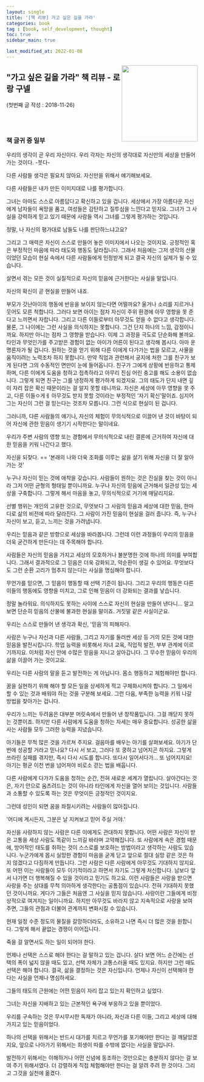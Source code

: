 ```yaml
---
layout: single
title: '[책 리뷰] 가고 싶은 길을 가라'
categories: book
tag : [book, self_development, thought]
toc: true
sidebar_main: true

last_modified_at: 2022-01-08
---
```


<img align='right' width='200' height='200' src='https://image.aladin.co.kr/product/436/96/cover500/8992378211_1.jpg
'>

## "가고 싶은 길을 가라" 책 리뷰 - 로랑 구넬


(첫번째 글 작성 : 2018-11-26)

<br>
<br>

### 책 글귀 중 일부

우리의 생각이 곧 우리 자신이다. 우리 각자는 자신의 생각대로 자신만의 세상을 만들어 가는 것이다. -붓다-

다른 사람들 생각은 필요치 않아요. 자신만을 위해서 얘기해보세요.

다른 사람들은 내가 만든 이미지대로 나를 평가합니다.

그녀는 아마도 스스로 아름답다고 확신하고 있을 겁니다. 세상에서 가장 아름다운 자신에게 남자들이 욕망을 품고, 여성들은 감탄하고 질투심을 느낀다고 믿지요. 그녀가 그 사실을 강력하게 믿고 있기 때문에 사람들 역시 그녀를 그렇게 평가하는 것입니다.

정말, 나 자신의 평가대로 남들도 나를 판단하느냐고요?

그리고 그 매력은 자신이 스스로 만들어 놓은 이미지에서 나오는 것이지요. 긍정적인 혹은 부정적인 마음에 따라 태도와 행동도 달라집니다. 그래서 처음에는 그저 생각의 산물이었던 모습이 현실 속에서 다른 사람들에게 인정받게 되고 결국 자신의 실제가 될 수 있습니다.

살면서 겪는 모든 것이 실질적으로 자신의 믿음에 근거한다는 사실을 말입니다.

자신의 확신이 곧 현실을 만들어 내죠.

부모가 갓난아이의 행동에 반응을 보이지 않는다면 어떨까요? 울거나 소리를 지르거나 웃어도 모른 척합니다. 그러다 보면 아이는 점차 자신이 주위 환경에 아무 영향을 못 준다고 느끼면서 자랍니다. 그리고 다른 이들로부터 아무것도 얻을 수 없다고 생각합니다. 물론, 그 나이에는 그런 사실을 의식하지는 못합니다. 그건 단지 하나의 느낌, 감정이니까요. 하지만 아니는 점차 그 영향을 받습니다. 이제 그 과정을 극도로 단순화해 볼까요. 타인과 무엇인가를 주고받은 경험이 없는 아이가 어른이 된다고 생각해 봅시다. 아마 운명론자가 될 겁니다. 원하는 것을 얻기 위해 다른 이에게 다가가는 법을 모르고, 사물을 움직이려는 노력조차 하지 못합니다. 만약 직업과 관련해서 궁지에 처한 그를 친구가 보게 된다면 그의 수동적인 면만이 눈에 들어옵니다. 친구가 그에게 상황에 반응하고 통제하며, 다른 이에게 도움을 청하고 접촉하라고 아무리 진심 어린 충고를 해도 소용이 없습니다. 그렇게 되면 친구는 그를 냉정하게 평가하게 되겠지요. 그의 태도가 단지 내면 깊이 자리 잡은 확신 때문이라는 걸 알지 못할 테니까요. 자신은 세상에 아무 영향을 못 주고, 다른 이들ㅇ게ㅔ 아무것도 받지 못할 것이라는 부정적인 '자기 확신'말이죠. 심지어 그는 자신이 그런 걸 믿는다는 것조차 모릅니다. 그런 식으로 현실이 된 겁니다.

그러니까, 다른 사람들의 얘기나, 자신의 체험이 무의식적으로 이끌어 낸 것이 바탕이 되어 자신에 관한 믿음이 생기기 시작한다는 말이네요.

우리가 주변 사람의 영향 또는 경험에서 무의식적으로 내린 결론에 근거하여 자신에 대한 믿음을 키워 나간다고 했다.

자신을 되찾다. == '본래의 나와 더욱 조화를 이루는 삶을 살기 위해 자신을 더 잘 알아 가는 것'

누구나 자신이 믿는 것에 애착을 갖습니다. 사람들이 원하는 것은 진실을 찾는 것이 아니라 그저 어떤 균형의 형태일 뿐이니까요. 누구나 자신의 믿음에 근거해서 일관성 있는 세상을 구축합니다. 그렇게 해서 마음을 놓고, 무의식적으로 거기에 매달리지요.

선별 행위는 개인의 고유한 것으로, 무엇보다 그 사람의 믿음과 세상에 대한 믿음, 한마디로 삶의 비전에 따라 달라진다. 그 사람이 가진 믿음이 현실을 걸러 줍니다. 즉, 누구나 자신이 보고, 듣고, 느끼는 것을 가려냅니다.

우리는 믿음과 같은 방향으로 세상을 바라봅니다. 그런데 이런 과정들이 우리의 믿음을 더욱 굳건하게 만든다는 데 주목해야 합니다.

사람들은 자신의 믿음을 가지고 세상의 모호하거나 불분명한 것에 하나의 의미를 부여합니다. 그래서 결과적으로 그 믿음은 더욱 강화되고, 악순환이 생길 수 있어요.
무엇보다도 그런 순환 고리가 멈추지 않는다는 사실을 명심해야 합니다.

무언가를 믿으면, 그 믿음이 행동할 때 선택 기준이 됩니다. 그리고 우리의 행동은 다른 이들의 행동에도 영향을 미치고, 그로 인해 믿음이 더 강화되는 결과를 낳습니다.

정말 놀라워요. 의식하지도 못하는 사이에 스스로 자신의 현실을 만들어 낸다니… 알고 보면 단순히 믿음의 산물에 불과한 현실을 말이죠. 거짓말 같은 사실이군요.

우리는 스스로 만들어 낸 생각과 확신, '믿음'의 피해자다.

사람은 누구나 자신과 다른 사람들, 그리고 자기를 둘러싼 세상 등 거의 모든 것에 대한 믿음을 발전시킵니다. 학업 능력을 비롯해서 자녀 교육, 직업적 발전, 부부 관계에 이르기까지요. 이처럼 자신 안에 수많은 믿음을 지니고 살아갑니다. 그 무수한 믿음이 우리의 삶을 이끌어 가는 것이고요.

우리는 다른 사람의 말을 듣고 발전하는 게 아닙니다. 몸소 행동하고 체험해야만 합니다.

꿈을 실현하기 위해 해야 할 모든 일을 상세하게 적고 구체화시켜야 합니다. 그 일에서 할 수 있는 것과 배워야 하는 것을 구분해 보세요. 그런 다음, 부족한 능력을 키워 나갈 방법을 찾아가는 겁니다.

우리가 느끼는 두려움은 대부분 머릿속에서 만들어 낸 창작품입니다. 그걸 깨닫지 못하는 것뿐이죠. 하지만 다른 사람에게 도움을 청하는 자세는 매우 중요합니다. 성공한 삶을 사는 사람들 모두 그러한 능력을 지녔습니다.

아기들은 무척 많은 것을 가르쳐 주지요. 걸음마를 배우는 아기를 살펴보세요. 아기가 단번에 성공할 거라고 믿나요? 다시 서 보고, 그러다 또 쿵하고 넘어지곤 하지요. 그렇게 쓰라린 실패를 겪지만, 즉시 다시 시도를 합니다. 또다시 일어서다가…
또 넘어지지요! 아기는 평균 이천 번을 넘어져야 비로소 걷는 법을 배웁니다.

다른 사람에게 다가가 도움을 청하는 순간, 전혀 새로운 세계가 열립니다. 살아간다는 것은, 자기 안으로 움츠려드는 것이 아니라 타인에게 자신을 열어 보이는 것입니다. 사람들과 소통할 수 있도록 하는 것은 무엇이든 긍정적인 것이지요. 

그런데 성인이 되면 꿈을 좌절시키려는 사람들이 많아집니다.

'어디에 계시든지, 그분은 날 지켜보고 믿어 주실 거야.'

자신을 사랑하지 않는 사람은 다른 이에게도 관대하지 못합니다. 어떤 사람은 자신이 받은 고통을 세상 사람도 똑같이 느끼길 바라며 고약해집니다. 또 사람에게 속은 경험 때문에, 방어적인 태도를 취하는 것이 스스로를 보호하는 방법이라고 생각하는 사람도 있습니다. 누군가에게 몹시 실망한 경험이 마음을 굳게 닫고 앞으로 절대 실망 같은 것은 하지 않겠다고 다짐하게 만듭니다. 그런 사람은 다른 사람에게 아무것도 기대하지 않지요. 또 어떤 이는 사람들이 모두 이기적이라고 하면서 자기도 그렇게 처신합니다. 남보다 앞서 나가면 더 행복해질 수 있을 것이라고 믿기도 하고요. 이런 사람들은 사랑을 받으면 사랑을 주는 상대를 무척 의아하게 생각한다는 공톰점이 있습니다. 전혀 기대하지 못했던 것이니까요. 게다가 그들은  처음엔 그 사실을 믿지 않습니다. 사랑이란 그들에게 비정상적으로 여겨지는 일이니까요. 하지만 아무것도 바라지 않고 지속적으로 사랑을 보여 주면, 그들의 관점과 더불어 관계까지 변화시킬 수 있습니다.

현재 일정 수준 정도의 물질을 갈망하더라도, 소유하고 나면 즉시 더 많은 것을 원합니다. 그렇게 해서 끝없는 경쟁이 이어집니다.

죽을 걸 알면서도 하는 일이 되어야 한다.                               

언제나 선택은 스스로 해야 한다는 걸 말하고 있는 겁니다. 살다 보면 어느 순간에는 선택의 폭이 넓지 않을 때도 있고, 선택 자체가 고통스러울 때도 있지요. 하지만 그런 때도 선택은 해야 합니다. 결국, 삶을 결정하는 것은 자신입니다. 언제나 자신이 선택해야 한다는 사실을 언제나 
명심하세요.

그들의 태도의 근원에는 어떤 믿음이 자리 잡고 있는지 확인하고 싶었다.

그녀는 자신을 지배하고 있는 근본적인 욕구에 부응하고 있을 뿐이었다.

우리를 구속하는 것은 무시무시한 독재가 아니라, 자신과 다른 이들, 그리고 세상에 대해 가지고 있는 믿음이었다.

하나의 선택을 위해서는 반드시 대가를 치르고 무언가를 포기해야만 한다는 걸 깨달았겠지요, 앞으로 나아가기 위해서는 희생이 따를 수밖에 없다는 사실을 말입니다.

발전하기 위해서는 이해하거나 어떤 신념에 동조하는 것만으로는 충분하지 않다는 걸 보여 주기 위해서였다. 더 강렬하게 직접 체험해야만 한다는 걸 알려 주려 한 것이다. 그리고 그것을 실천에 옮겼다.


